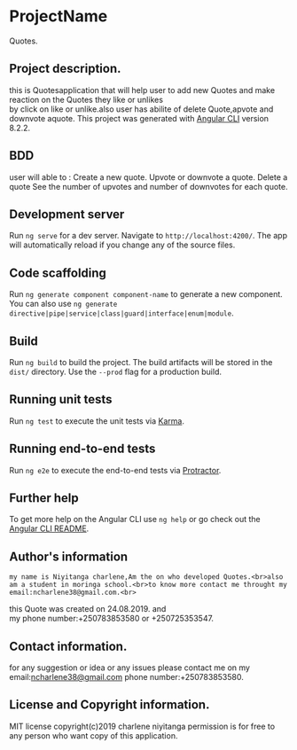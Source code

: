 
# ProjectName
Quotes.
## Project description.
this is Quotesapplication that will help user to add new Quotes and make reaction on the Quotes they like or unlikes<br>by click on like or unlike.also user has abilite of delete Quote,apvote and downvote aquote.
This project was generated with [Angular CLI](https://github.com/angular/angular-cli) version 8.2.2.
## BDD
user will able to :
Create a new quote.
Upvote or downvote a quote.
Delete a quote
See the number of upvotes and number of downvotes for each quote.
## Development server

Run `ng serve` for a dev server. Navigate to `http://localhost:4200/`. The app will automatically reload if you change any of the source files.

## Code scaffolding

Run `ng generate component component-name` to generate a new component. You can also use `ng generate directive|pipe|service|class|guard|interface|enum|module`.

## Build

Run `ng build` to build the project. The build artifacts will be stored in the `dist/` directory. Use the `--prod` flag for a production build.

## Running unit tests

Run `ng test` to execute the unit tests via [Karma](https://karma-runner.github.io).

## Running end-to-end tests

Run `ng e2e` to execute the end-to-end tests via [Protractor](http://www.protractortest.org/).

## Further help

To get more help on the Angular CLI use `ng help` or go check out the [Angular CLI README](https://github.com/angular/angular-cli/blob/master/README.md).

## Author's information
    my name is Niyitanga charlene,Am the on who developed Quotes.<br>also am a student in moringa school.<br>to know more contact me throught my email:ncharlene38@gmail.com.<br>
 this Quote was created on 24.08.2019. and <br>my phone number:+250783853580 or +250725353547.

## Contact information.
for any suggestion or idea or any issues please contact me on my email:ncharlene38@gmail.com phone number:+250783853580.

## License and Copyright information.
MIT license copyright(c)2019 charlene niyitanga permission is for free to any person who want copy of this application.















